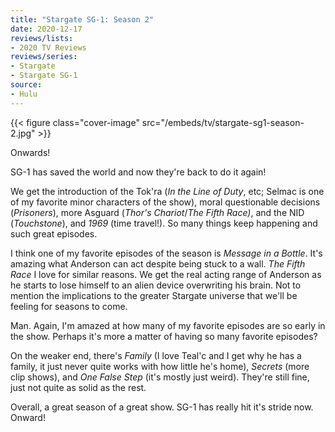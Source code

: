 ```yaml
---
title: "Stargate SG-1: Season 2"
date: 2020-12-17
reviews/lists:
- 2020 TV Reviews
reviews/series:
- Stargate
- Stargate SG-1
source:
- Hulu
---
```

{{< figure class="cover-image" src="/embeds/tv/stargate-sg1-season-2.jpg" >}}

Onwards! 

SG-1 has saved the world and now they're back to do it again!

We get the introduction of the Tok'ra (*In the Line of Duty*, etc; Selmac is one of my favorite minor characters of the show), moral questionable decisions (*Prisoners*), more Asguard (*Thor's Chariot*/*The Fifth Race)*, and the NID (*Touchstone*), and *1969* (time travel!). So many things keep happening and such great episodes. 

I think one of my favorite episodes of the season is *Message in a Bottle*. It's amazing what Anderson can act despite being stuck to a wall. *The Fifth Race* I love for similar reasons. We get the real acting range of Anderson as he starts to lose himself to an alien device overwriting his brain. Not to mention the implications to the greater Stargate universe that we'll be feeling for seasons to come. 

Man. Again, I'm amazed at how many of my favorite episodes are so early in the show. Perhaps it's more a matter of having so many favorite episodes? 

On the weaker end, there's *Family* (I love Teal'c and I get why he has a family, it just never quite works with how little he's home), *Secrets* (more clip shows), and *One False Step* (it's mostly just weird). They're still fine, just not quite as solid as the rest. 

Overall, a great season of a great show. SG-1 has really hit it's stride now. Onward!